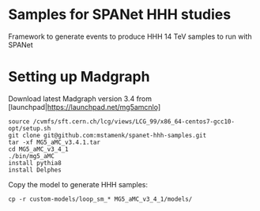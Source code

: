 # Samples for SPANet HHH studies
Framework to generate events to produce HHH 14 TeV samples to run with SPANet

# Setting up Madgraph

Download latest Madgraph version 3.4 from [launchpad|https://launchpad.net/mg5amcnlo]

```
source /cvmfs/sft.cern.ch/lcg/views/LCG_99/x86_64-centos7-gcc10-opt/setup.sh
git clone git@github.com:mstamenk/spanet-hhh-samples.git
tar -xf MG5_aMC_v3.4.1.tar
cd MG5_aMC_v3_4_1 
./bin/mg5_aMC
install pythia8
install Delphes
```

Copy the model to generate HHH samples:

```
cp -r custom-models/loop_sm_* MG5_aMC_v3_4_1/models/
```









